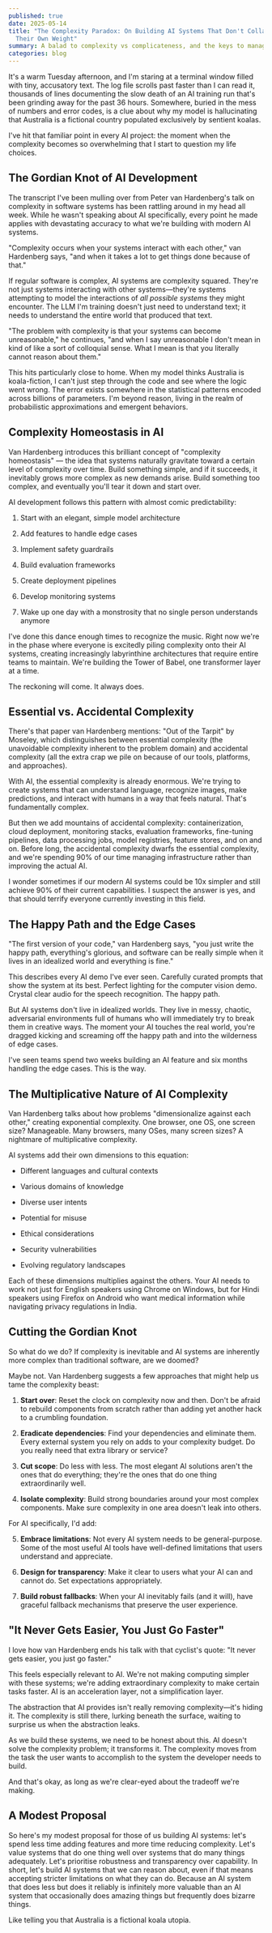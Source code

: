 ```yaml
---
published: true
date: 2025-05-14
title: "The Complexity Paradox: On Building AI Systems That Don't Collapse Under
  Their Own Weight"
summary: A balad to complexity vs complicateness, and the keys to managing both
categories: blog
---
```

It's a warm Tuesday afternoon, and I'm staring at a terminal window filled with tiny, accusatory text. The log file scrolls past faster than I can read it, thousands of lines documenting the slow death of an AI training run that's been grinding away for the past 36 hours. Somewhere, buried in the mess of numbers and error codes, is a clue about why my model is hallucinating that Australia is a fictional country populated exclusively by sentient koalas.

I've hit that familiar point in every AI project: the moment when the complexity becomes so overwhelming that I start to question my life choices.

## The Gordian Knot of AI Development

The transcript I've been mulling over from Peter van Hardenberg's talk on complexity in software systems has been rattling around in my head all week. While he wasn't speaking about AI specifically, every point he made applies with devastating accuracy to what we're building with modern AI systems.

"Complexity occurs when your systems interact with each other," van Hardenberg says, "and when it takes a lot to get things done because of that."

If regular software is complex, AI systems are complexity squared. They're not just systems interacting with other systems—they're systems attempting to model the interactions of _all possible systems_ they might encounter. The LLM I'm training doesn't just need to understand text; it needs to understand the entire world that produced that text.

"The problem with complexity is that your systems can become unreasonable," he continues, "and when I say unreasonable I don't mean in kind of like a sort of colloquial sense. What I mean is that you literally cannot reason about them."

This hits particularly close to home. When my model thinks Australia is koala-fiction, I can't just step through the code and see where the logic went wrong. The error exists somewhere in the statistical patterns encoded across billions of parameters. I'm beyond reason, living in the realm of probabilistic approximations and emergent behaviors.

## Complexity Homeostasis in AI

Van Hardenberg introduces this brilliant concept of "complexity homeostasis" — the idea that systems naturally gravitate toward a certain level of complexity over time. Build something simple, and if it succeeds, it inevitably grows more complex as new demands arise. Build something too complex, and eventually you'll tear it down and start over.

AI development follows this pattern with almost comic predictability:

1.  Start with an elegant, simple model architecture
    
2.  Add features to handle edge cases
    
3.  Implement safety guardrails
    
4.  Build evaluation frameworks
    
5.  Create deployment pipelines
    
6.  Develop monitoring systems
    
7.  Wake up one day with a monstrosity that no single person understands anymore
    

I've done this dance enough times to recognize the music. Right now we're in the phase where everyone is excitedly piling complexity onto their AI systems, creating increasingly labyrinthine architectures that require entire teams to maintain. We're building the Tower of Babel, one transformer layer at a time.

The reckoning will come. It always does.

## Essential vs. Accidental Complexity

There's that paper van Hardenberg mentions: "Out of the Tarpit" by Moseley, which distinguishes between essential complexity (the unavoidable complexity inherent to the problem domain) and accidental complexity (all the extra crap we pile on because of our tools, platforms, and approaches).

With AI, the essential complexity is already enormous. We're trying to create systems that can understand language, recognize images, make predictions, and interact with humans in a way that feels natural. That's fundamentally complex.

But then we add mountains of accidental complexity: containerization, cloud deployment, monitoring stacks, evaluation frameworks, fine-tuning pipelines, data processing jobs, model registries, feature stores, and on and on. Before long, the accidental complexity dwarfs the essential complexity, and we're spending 90% of our time managing infrastructure rather than improving the actual AI.

I wonder sometimes if our modern AI systems could be 10x simpler and still achieve 90% of their current capabilities. I suspect the answer is yes, and that should terrify everyone currently investing in this field.

## The Happy Path and the Edge Cases

"The first version of your code," van Hardenberg says, "you just write the happy path, everything's glorious, and software can be really simple when it lives in an idealized world and everything is fine."

This describes every AI demo I've ever seen. Carefully curated prompts that show the system at its best. Perfect lighting for the computer vision demo. Crystal clear audio for the speech recognition. The happy path.

But AI systems don't live in idealized worlds. They live in messy, chaotic, adversarial environments full of humans who will immediately try to break them in creative ways. The moment your AI touches the real world, you're dragged kicking and screaming off the happy path and into the wilderness of edge cases.

I've seen teams spend two weeks building an AI feature and six months handling the edge cases. This is the way.

## The Multiplicative Nature of AI Complexity

Van Hardenberg talks about how problems "dimensionalize against each other," creating exponential complexity. One browser, one OS, one screen size? Manageable. Many browsers, many OSes, many screen sizes? A nightmare of multiplicative complexity.

AI systems add their own dimensions to this equation:

*   Different languages and cultural contexts
    
*   Various domains of knowledge
    
*   Diverse user intents
    
*   Potential for misuse
    
*   Ethical considerations
    
*   Security vulnerabilities
    
*   Evolving regulatory landscapes
    

Each of these dimensions multiplies against the others. Your AI needs to work not just for English speakers using Chrome on Windows, but for Hindi speakers using Firefox on Android who want medical information while navigating privacy regulations in India.

## Cutting the Gordian Knot

So what do we do? If complexity is inevitable and AI systems are inherently more complex than traditional software, are we doomed?

Maybe not. Van Hardenberg suggests a few approaches that might help us tame the complexity beast:

1.  **Start over**: Reset the clock on complexity now and then. Don't be afraid to rebuild components from scratch rather than adding yet another hack to a crumbling foundation.
    
2.  **Eradicate dependencies**: Find your dependencies and eliminate them. Every external system you rely on adds to your complexity budget. Do you really need that extra library or service?
    
3.  **Cut scope**: Do less with less. The most elegant AI solutions aren't the ones that do everything; they're the ones that do one thing extraordinarily well.
    
4.  **Isolate complexity**: Build strong boundaries around your most complex components. Make sure complexity in one area doesn't leak into others.
    

For AI specifically, I'd add:

5.  **Embrace limitations**: Not every AI system needs to be general-purpose. Some of the most useful AI tools have well-defined limitations that users understand and appreciate.
    
6.  **Design for transparency**: Make it clear to users what your AI can and cannot do. Set expectations appropriately.
    
7.  **Build robust fallbacks**: When your AI inevitably fails (and it will), have graceful fallback mechanisms that preserve the user experience.
    

## "It Never Gets Easier, You Just Go Faster"

I love how van Hardenberg ends his talk with that cyclist's quote: "It never gets easier, you just go faster."

This feels especially relevant to AI. We're not making computing simpler with these systems; we're adding extraordinary complexity to make certain tasks faster. AI is an acceleration layer, not a simplification layer.

The abstraction that AI provides isn't really removing complexity—it's hiding it. The complexity is still there, lurking beneath the surface, waiting to surprise us when the abstraction leaks.

As we build these systems, we need to be honest about this. AI doesn't solve the complexity problem; it transforms it. The complexity moves from the task the user wants to accomplish to the system the developer needs to build.

And that's okay, as long as we're clear-eyed about the tradeoff we're making.

## A Modest Proposal

So here's my modest proposal for those of us building AI systems: let's spend less time adding features and more time reducing complexity. Let's value systems that do one thing well over systems that do many things adequately. Let's prioritise robustness and transparency over capability. In short, let's build AI systems that we can reason about, even if that means accepting stricter limitations on what they can do. Because an AI system that does less but does it reliably is infinitely more valuable than an AI system that occasionally does amazing things but frequently does bizarre things.

Like telling you that Australia is a fictional koala utopia.